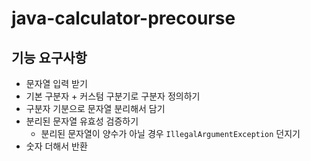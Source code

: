 # java-calculator-precourse

## 기능 요구사항

- 문자열 입력 받기
- 기본 구분자 + 커스텀 구분기로 구분자 정의하기
- 구분자 기분으로 문자열 분리해서 담기
- 분리된 문자열 유효성 검증하기
  - 분리된 문자열이 양수가 아닐 경우 `IllegalArgumentException` 던지기
- 숫자 더해서 반환